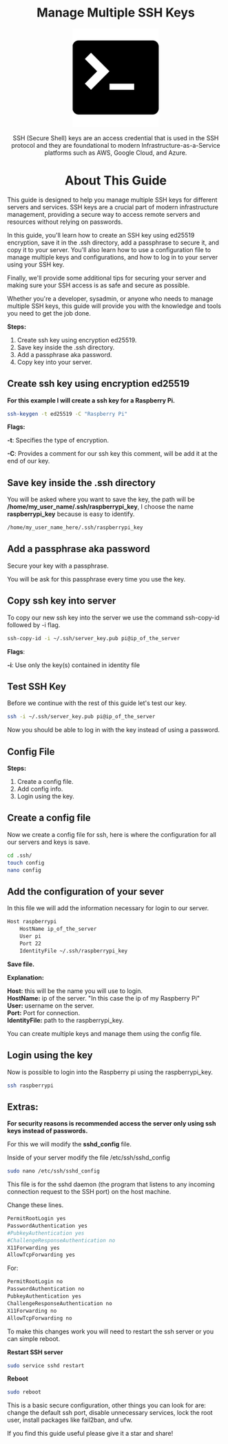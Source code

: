 <h1 align='center'>Manage Multiple SSH Keys</h1>

<div align='center'>
    <img src="./assets/terminal-logo.png" alt="teminal logo" width="200"/>
</div>

<p align="center">SSH (Secure Shell) keys are an access credential that is used in the SSH protocol and they 
are foundational to modern Infrastructure-as-a-Service platforms such as AWS, Google Cloud, and Azure.</p>

<h1 align='center'>About This Guide</h1>

<p>This guide is designed to help you manage multiple SSH keys for different servers and services. SSH keys are a crucial part of modern infrastructure management, providing a secure way to access remote servers and resources without relying on passwords.</p>

<p>In this guide, you'll learn how to create an SSH key using ed25519 encryption, save it in the .ssh directory, add a passphrase to secure it, and copy it to your server. You'll also learn how to use a configuration file to manage multiple keys and configurations, and how to log in to your server using your SSH key.</p>

<p>Finally, we'll provide some additional tips for securing your server and making sure your SSH access is as safe and secure as possible.</p>

<p>Whether you're a developer, sysadmin, or anyone who needs to manage multiple SSH keys, this guide will provide you with the knowledge and tools you need to get the job done.</p>

**Steps:**

1. Create ssh key using encryption ed25519.
2. Save key inside the .ssh directory.
3. Add a passphrase aka password.
4. Copy key into your server.

## Create ssh key using encryption ed25519

**For this example I will create a ssh key for a Raspberry Pi.**

```bash
ssh-keygen -t ed25519 -C "Raspberry Pi"
```

**Flags:**

**-t**: Specifies the type of encryption.

**-C**: Provides a comment for our ssh key this comment, will be add it at the end of our key.

## Save key inside the .ssh directory

You will be asked where you want to save the key, the path will be **/home/my_user_name/.ssh/raspberrypi_key**, I choose the name **raspberrypi_key** because is easy to identify.

```bash
/home/my_user_name_here/.ssh/raspberrypi_key
```

## Add a passphrase aka password

Secure your key with a passphrase.

You will be ask for this passphrase every time you use the key.

## Copy ssh key into server

To copy our new ssh key into the server we use the command ssh-copy-id followed by -i flag.

```bash
ssh-copy-id -i ~/.ssh/server_key.pub pi@ip_of_the_server
```

**Flags**:

**-i**: Use only the key(s) contained in identity file

## Test SSH Key

Before we continue with the rest of this guide let's test our key.

```bash
ssh -i ~/.ssh/server_key.pub pi@ip_of_the_server
```

Now you should be able to log in with the key instead of using a password.

## Config File

**Steps:**
1. Create a config file.
2. Add config info.
4. Login using the key.

## Create a config file

Now we create a config file for ssh, here is where the configuration for all our servers and keys is save.

```bash
cd .ssh/
touch config
nano config
```

## Add the configuration of your sever

In this file we will add the information necessary for login to our server.

```bash
Host raspberrypi
    HostName ip_of_the_server
    User pi
    Port 22
    IdentityFile ~/.ssh/raspberrypi_key
```

**Save file.**

**Explanation:**

**Host:** this will be the name you will use to login.  
**HostName:** ip of the server. "In this case the ip of my Raspberry Pi"  
**User:** username on the server.  
**Port:** Port for connection.  
**IdentityFile:** path to the raspberrypi_key.  


You can create multiple keys and manage them using the config file.

## Login using the key

Now is possible to login into the Raspberry pi using the raspberrypi_key.

```bash
ssh raspberrypi
```
## Extras:

**For security reasons is recommended access the server only using ssh keys instead of passwords.**

For this we will modify the **sshd_config** file.

Inside of your server modify the file /etc/ssh/sshd_config

```bash
sudo nano /etc/ssh/sshd_config
```

This file is for the sshd daemon (the program that listens to any incoming connection request to the SSH port) on the host machine.

Change these lines.

```bash
PermitRootLogin yes  
PasswordAuthentication yes
#PubkeyAuthentication yes
#ChallengeResponseAuthentication no
X11Forwarding yes 
AllowTcpForwarding yes
```

For:

```bash
PermitRootLogin no
PasswordAuthentication no
PubkeyAuthentication yes
ChallengeResponseAuthentication no
X11Forwarding no 
AllowTcpForwarding no 
```

To make this changes work you will need to restart the ssh server or you can simple reboot.

**Restart SSH server**

```bash
sudo service sshd restart
```

**Reboot**

```bash
sudo reboot
```

This is a basic secure configuration, other things you can look for are: change the default ssh port, disable unnecessary services, lock the root user, install packages like fail2ban, and ufw.

<p>If you find this guide useful please give it a star and share!</p>
